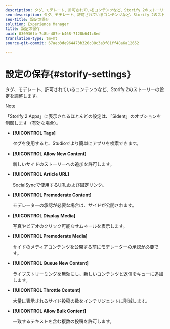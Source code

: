 ```yaml
---
description: タグ、モデレート、許可されているコンテンツなど、Storify 2のストーリーの設定を調整します。
seo-description: タグ、モデレート、許可されているコンテンツなど、Storify 2のストーリーの設定を調整します。
seo-title: 設定の保存
solution: Experience Manager
title: 設定の保存
uuid: 030936fb-7c8b-487e-b468-7128b641c8ed
translation-type: tm+mt
source-git-commit: 67aeb3de964473b326c88c3a3f81ff48a6a12652

---
```



# 設定の保存{#storify-settings}

タグ、モデレート、許可されているコンテンツなど、Storify 2のストーリーの設定を調整します。

>[!NOTE]
>
>「Storify 2 Apps」に表示されるほとんどの設定は、「Sident」のオプションを制御します（有効な場合）。

* **[!UICONTROL Tags]**

   タグを使用すると、Studioでより簡単にアプリを検索できます。

* **[!UICONTROL Allow New Content]**

   新しいサイドのストーリーへの追加を許可します。

* **[!UICONTROL Article URL]**

   SocialSyncで使用するURLおよび固定リンク。

* **[!UICONTROL Premoderate Content]**

   モデレーターの承認が必要な場合は、サイドが公開されます。

* **[!UICONTROL Display Media]**

   写真やビデオのクリック可能なサムネールを表示します。

* **[!UICONTROL Premoderate Media]**

   サイドのメディアコンテンツを公開する前にモデレーターの承認が必要です。

* **[!UICONTROL Queue New Content]**

   ライブストリーミングを無効にし、新しいコンテンツと返信をキューに追加します。

* **[!UICONTROL Throttle Content]**

   大量に表示されるサイド投稿の数をインテリジェントに削減します。

* **[!UICONTROL Allow Bulk Content]**

   一致するテキストを含む複数の投稿を許可します。

